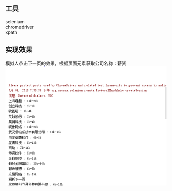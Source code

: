 ## 工具
 selenium   
 chromedriver  
 xpath
## 实现效果 
模拟人点击下一页的效果，根据页面元素获取公司名称：薪资 
![Sakura](src/main/resources/result.png)
